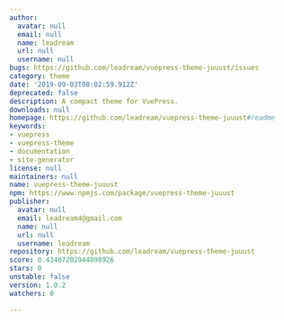 ```yaml
---
author:
  avatar: null
  email: null
  name: leadream
  url: null
  username: null
bugs: https://github.com/leadream/vuepress-theme-juuust/issues
category: theme
date: '2019-09-03T08:02:59.912Z'
deprecated: false
description: A compact theme for VuePress.
downloads: null
homepage: https://github.com/leadream/vuepress-theme-juuust#readme
keywords:
- vuepress
- vuepress-theme
- documentation
- site-generator
license: null
maintainers: null
name: vuepress-theme-juuust
npm: https://www.npmjs.com/package/vuepress-theme-juuust
publisher:
  avatar: null
  email: leadream4@gmail.com
  name: null
  url: null
  username: leadream
repository: https://github.com/leadream/vuepress-theme-juuust
score: 0.43407202944898926
stars: 0
unstable: false
version: 1.0.2
watchers: 0

---
```


